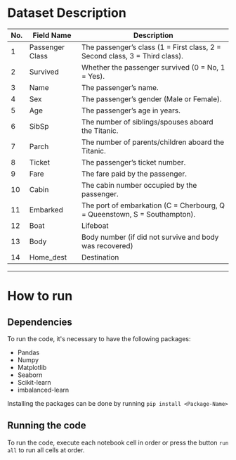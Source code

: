 # Dataset Description

| No. | Field Name | Description |
| --- | ---------- | ----------- |
| 1   | Passenger Class | The passenger’s class (1 = First class, 2 = Second class, 3 = Third class). |
| 2   | Survived   | Whether the passenger survived (0 = No, 1 = Yes). |
| 3   | Name       | The passenger’s name. |
| 4   | Sex        | The passenger’s gender (Male or Female). |
| 5   | Age        | The passenger’s age in years. |
| 6   | SibSp      | The number of siblings/spouses aboard the Titanic. |
| 7   | Parch      | The number of parents/children aboard the Titanic. |
| 8   | Ticket     | The passenger’s ticket number. |
| 9  | Fare       | The fare paid by the passenger. |
| 10  | Cabin      | The cabin number occupied by the passenger. |
| 11  | Embarked   | The port of embarkation (C = Cherbourg, Q = Queenstown, S = Southampton). |
| 12  | Boat       | Lifeboat |
| 13  | Body       | Body number (if did not survive and body was recovered) |
| 14  | Home_dest  | Destination |

--- 

# How to run

## Dependencies

To run the code, it's necessary to have the following packages: 

- Pandas
- Numpy
- Matplotlib
- Seaborn
- Scikit-learn
- imbalanced-learn

Installing the packages can be done by running `pip install <Package-Name>`

## Running the code

To run the code, execute each notebook cell in order or press the button `run all` to run all cells at order.